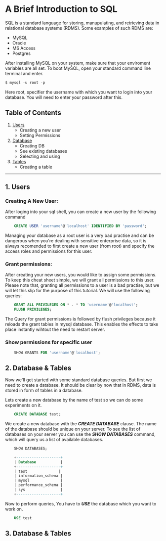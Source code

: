 <!-- A quick cheat sheet of all relevant SQL queries and examples on how to use them.  -->

# A Brief Introduction to SQL

SQL is a standard language for storing, manupulating, and retrieving data in relational database systems (RDMS). Some examples of such RDMS are:

- MySQL
- Oracle
- MS Access
- Postgres

After installing MySQL on your system, make sure that your enviroment variables are all set. To boot MySQL, open your standard command line terminal and enter.

```sql
$ mysql -u root -p
```

Here root, specifier the username with which you want to login into your database. You will need to enter your password after this.

## Table of Contents

1. [Users](#users)
   - Creating a new user
   - Setting Permissions
2. [Database](#database)
   - Creating DB
   - See existing databases
   - Selecting and using
3. [Tables](#tables)
    - Creating a table
    

---

<a name="users"></a>

## 1. Users

### Creating A New User:

After loging into your sql shell, you can create a new user by the following command

```sql
    CREATE USER 'username'@'localhost' IDENTIFIED BY 'password';
```

Managing your database as a root user is a very bad practise and can be dangerous when you're dealing with sensitive enterprise data, so it is always recomended to first create a new user (from root) and specify the access roles and permissions for this user.

### Grant permissions:

After creating your new users, you would like to assign some permissions. To keep this cheat sheet simple, we will grant all permissions to this user. Please note that, granting all permissions to a user is a bad practise, but we will let this slip for the purpose of this tutorial. We will use the following queries:

```sql
    GRANT ALL PRIVILEGES ON * . * TO 'username'@'localhost';
    FLUSH PRIVILEGES;
```

The Query for grant permissions is followed by flush privileges because it reloads the grant tables in mysql database. This enables the effects to take place instantly wihtout the need to restart server.

### Show permissions for specific user

```sql
    SHOW GRANTS FOR 'username'@'localhost';
```

<a name="database"></a>

## 2. Database & Tables

Now we'll get started with some standard database queries. But first we need to create a database. It should be clear by now that in RDMS, data is stored in form of tables in a database.

Lets create a new database by the name of test so we can do some experiments on it.

```sql
    CREATE DATABASE test;
```

We create a new database with the **_CREATE DATABASE_** clause. The name of the database should be unique on your server. To see the list of databases on your server you can use the **_SHOW DATABASES_** command, which will query us a list of available databases.

```sql
    SHOW DATABASES;

    +--------------------+
    | Database           |
    +--------------------+
    | test              |
    | information_schema |
    | mysql              |
    | performance_schema |
    | sys                |
    +--------------------+
```

Now to perform queries, You have to **_USE_** the database which you want to work on.

```sql
    USE test
```

<a name="tables"></a>

## 3. Database & Tables